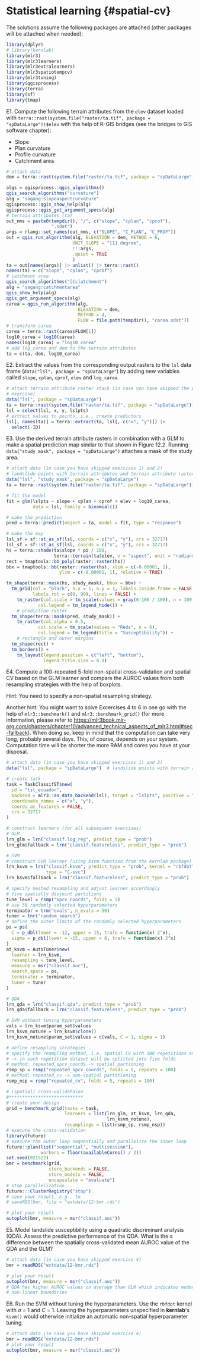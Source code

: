 # Statistical learning {#spatial-cv}




The solutions assume the following packages are attached (other packages will be attached when needed):

```r
library(dplyr)
# library(kernlab)
library(mlr3)
library(mlr3learners)
library(mlr3extralearners)
library(mlr3spatiotempcv)
library(mlr3tuning)
library(qgisprocess)
library(terra)
library(sf)
library(tmap)
```

E1. Compute the following terrain attributes from the `elev` dataset loaded with `terra::rast(system.file("raster/ta.tif", package = "spDataLarge"))$elev` with the help of R-GIS bridges (see the bridges to GIS software chapter):

  - Slope
  - Plan curvature
  - Profile curvature
  - Catchment area
    

```r
# attach data
dem = terra::rast(system.file("raster/ta.tif", package = "spDataLarge"))$elev

algs = qgisprocess::qgis_algorithms()
qgis_search_algorithms("curvature")
alg = "sagang:slopeaspectcurvature"
qgisprocess::qgis_show_help(alg)
qgisprocess::qgis_get_argument_specs(alg)
# terrain attributes (ta)
out_nms = paste0(tempdir(), "/", c("slope", "cplan", "cprof"),
                 ".sdat")
args = rlang::set_names(out_nms, c("SLOPE", "C_PLAN", "C_PROF"))
out = qgis_run_algorithm(alg, ELEVATION = dem, METHOD = 6, 
                         UNIT_SLOPE = "[1] degree",
                         !!!args,
                         .quiet = TRUE
                         )
ta = out[names(args)] |> unlist() |> terra::rast()
names(ta) = c("slope", "cplan", "cprof")
# catchment area
qgis_search_algorithms("[Cc]atchment")
alg = "sagang:catchmentarea"
qgis_show_help(alg)
qgis_get_argument_specs(alg)
carea = qgis_run_algorithm(alg,
                           ELEVATION = dem, 
                           METHOD = 4, 
                           FLOW = file.path(tempdir(), "carea.sdat"))
# transform carea
carea = terra::rast(carea$FLOW[1])
log10_carea = log10(carea)
names(log10_carea) = "log10_carea"
# add log_carea and dem to the terrain attributes
ta = c(ta, dem, log10_carea)
```

E2. Extract the values from the corresponding output rasters to the `lsl` data frame (`data("lsl", package = "spDataLarge"`) by adding new variables called `slope`, `cplan`, `cprof`, `elev` and `log_carea`.

```r
# attach terrain attribute raster stack (in case you have skipped the previous
# exercise)
data("lsl", package = "spDataLarge")
ta = terra::rast(system.file("raster/ta.tif", package = "spDataLarge"))
lsl = select(lsl, x, y, lslpts)
# extract values to points, i.e., create predictors
lsl[, names(ta)] = terra::extract(ta, lsl[, c("x", "y")]) |>
  select(-ID)
```

E3. Use the derived terrain attribute rasters in combination with a GLM to make a spatial prediction map similar to that shown in Figure 12.2.
Running `data("study_mask", package = "spDataLarge")` attaches a mask of the study area.

```r
# attach data (in case you have skipped exercises 1) and 2)
# landslide points with terrain attributes and terrain attribute raster stack
data("lsl", "study_mask", package = "spDataLarge")
ta = terra::rast(system.file("raster/ta.tif", package = "spDataLarge"))

# fit the model
fit = glm(lslpts ~ slope + cplan + cprof + elev + log10_carea, 
          data = lsl, family = binomial())

# make the prediction
pred = terra::predict(object = ta, model = fit, type = "response")

# make the map
lsl_sf = sf::st_as_sf(lsl, coords = c("x", "y"), crs = 32717)
lsl_sf = sf::st_as_sf(lsl, coords = c("x", "y"), crs = 32717)
hs = terra::shade(ta$slope * pi / 180,
                  terra::terrain(ta$elev, v = "aspect", unit = "radians"))
rect = tmaptools::bb_poly(raster::raster(hs))
bbx = tmaptools::bb(raster::raster(hs), xlim = c(-0.00001, 1),
                    ylim = c(-0.00001, 1), relative = TRUE)

tm_shape(terra::mask(hs, study_mask), bbox = bbx) +
  tm_grid(col = "black", n.x = 1, n.y = 1, labels.inside.frame = FALSE,
          labels.rot = c(0, 90), lines = FALSE) +
	tm_raster(col.scale = tm_scale(values = gray(0:100 / 100), n = 100),
            col.legend = tm_legend_hide()) +
	# prediction raster
  tm_shape(terra::mask(pred, study_mask)) +
	tm_raster(col_alpha = 0.5,
            col.scale = tm_scale(values = "Reds", n = 6),
            col.legend = tm_legend(title = "Susceptibility")) +
	# rectangle and outer margins
  tm_shape(rect) + 
  tm_borders() +
	tm_layout(legend.position = c("left", "bottom"),
	          legend.title.size = 0.9)
```

E4. Compute a 100-repeated 5-fold non-spatial cross-validation and spatial CV based on the GLM learner and compare the AUROC values from both resampling strategies with the help of boxplots.

Hint: You need to specify a non-spatial resampling strategy.

Another hint: You might want to solve Excercises 4 to 6 in one go with the help of `mlr3::benchmark()` and `mlr3::benchmark_grid()` (for more information, please refer to https://mlr3book.mlr-org.com/chapters/chapter10/advanced_technical_aspects_of_mlr3.html#sec-fallback).
When doing so, keep in mind that the computation can take very long, probably several days.
This, of course, depends on your system.
Computation time will be shorter the more RAM and cores you have at your disposal.

```r
# attach data (in case you have skipped exercises 1) and 2)
data("lsl", package = "spDataLarge")  # landslide points with terrain attributes

# create task
task = TaskClassifST$new(
  id = "lsl_ecuador",
  backend = mlr3::as_data_backend(lsl), target = "lslpts", positive = "TRUE",
  coordinate_names = c("x", "y"),
  coords_as_features = FALSE,
  crs = 32717
)

# construct learners (for all subsequent exercises)
# GLM
lrn_glm = lrn("classif.log_reg", predict_type = "prob")
lrn_glm$fallback = lrn("classif.featureless", predict_type = "prob")

# SVM
# construct SVM learner (using ksvm function from the kernlab package)
lrn_ksvm = lrn("classif.ksvm", predict_type = "prob", kernel = "rbfdot",
               type = "C-svc")
lrn_ksvm$fallback = lrn("classif.featureless", predict_type = "prob")

# specify nested resampling and adjust learner accordingly
# five spatially disjoint partitions
tune_level = rsmp("spcv_coords", folds = 5)
# use 50 randomly selected hyperparameters
terminator = trm("evals", n_evals = 50)
tuner = tnr("random_search")
# define the outer limits of the randomly selected hyperparameters
ps = ps(
  C = p_dbl(lower = -12, upper = 15, trafo = function(x) 2^x),
  sigma = p_dbl(lower = -15, upper = 6, trafo = function(x) 2^x)
)
at_ksvm = AutoTuner$new(
  learner = lrn_ksvm,
  resampling = tune_level,
  measure = msr("classif.auc"),
  search_space = ps,
  terminator = terminator,
  tuner = tuner
)

# QDA
lrn_qda = lrn("classif.qda", predict_type = "prob")
lrn_qda$fallback = lrn("classif.featureless", predict_type = "prob")

# SVM without tuning hyperparameters
vals = lrn_ksvm$param_set$values
lrn_ksvm_notune = lrn_ksvm$clone()
lrn_ksvm_notune$param_set$values = c(vals, C = 1, sigma = 1)

# define resampling strategies
# specify the reampling method, i.e. spatial CV with 100 repetitions and 5 folds
# -> in each repetition dataset will be splitted into five folds
# method: repeated_spcv_coords -> spatial partioning
rsmp_sp = rsmp("repeated_spcv_coords", folds = 5, repeats = 100)
# method: repeated_cv -> non-spatial partitioning
rsmp_nsp = rsmp("repeated_cv", folds = 5, repeats = 100)

# (spatial) cross-validataion
#****************************
# create your design
grid = benchmark_grid(tasks = task, 
                      learners = list(lrn_glm, at_ksvm, lrn_qda, 
                                      lrn_ksvm_notune),
                      resamplings = list(rsmp_sp, rsmp_nsp))
# execute the cross-validation
library(future)
# execute the outer loop sequentially and parallelize the inner loop
future::plan(list("sequential", "multisession"), 
             workers = floor(availableCores() / 2))
set.seed(021522)
bmr = benchmark(grid, 
                store_backends = FALSE, 
                store_models = FALSE, 
                encapsulate = "evaluate")
# stop parallelization
future:::ClusterRegistry("stop")
# save your result, e.g., to 
# saveRDS(bmr, file = "extdata/12-bmr.rds")

# plot your result
autoplot(bmr, measure = msr("classif.auc"))
```

E5. Model landslide susceptibility using a quadratic discriminant analysis (QDA).
Assess the predictive performance of the QDA. 
What is the a difference between the spatially cross-validated mean AUROC value of the QDA and the GLM?

```r
# attach data (in case you have skipped exercise 4)
bmr = readRDS("extdata/12-bmr.rds")

# plot your result
autoplot(bmr, measure = msr("classif.auc"))
# QDA has higher AUROC values on average than GLM which indicates moderately
# non-linear boundaries
```

E6. Run the SVM without tuning the hyperparameters.
Use the `rbfdot` kernel with $\sigma$ = 1 and *C* = 1. 
Leaving the hyperparameters unspecified in **kernlab**'s `ksvm()` would otherwise initialize an automatic non-spatial hyperparameter tuning.

```r
# attach data (in case you have skipped exercise 4)
bmr = readRDS("extdata/12-bmr.rds")
# plot your result
autoplot(bmr, measure = msr("classif.auc"))
```
